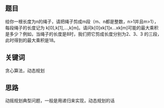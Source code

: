 ## 题目
给你一根长度为n的绳子，请把绳子剪成m段（m、n都是整数，n>1并且m>1），每段绳子的长度记为
k[0],k[1],...,k[m]。请问k[0]xk[1]x...xk[m]可能的最大乘积
是多少？例如，当绳子的长度是8时，我们把它剪成长度分别为2、3、3
的三段，此时得到的最大乘积是18。


## 关键词
贪心算法，动态规划

## 思路
动摇规划典型问题，一般是用递归来实现，动态规划的话